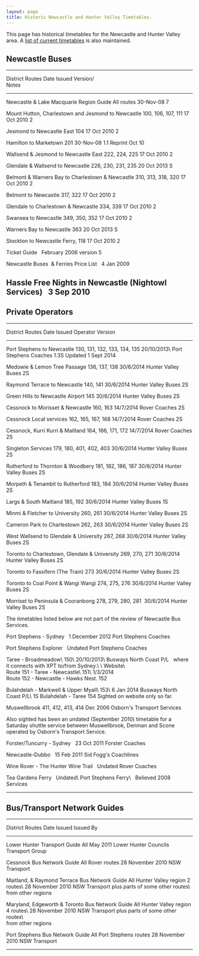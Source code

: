 ```yaml
---
layout: page
title: Historic Newcastle and Hunter Valley Timetables.
---
```

This page has historical timetables for the Newcastle and Hunter Valley area. A [list of current timetables](newbustt.md) is also maintained.

## Newcastle Buses

---------------------------------------------------------------------------------------------------------------
District                                              Routes               Date Issued     Version/\
                                                                                           Notes
----------------------------------------------------- -------------------- --------------- --------------------
Newcastle & Lake Macquarie Region Guide               All routes           30-Nov-08       7

Mount Hutton, Charlestown and Jesmond to Newcastle    100, 106, 107, 111   17 Oct 2010     2

Jesmond to Newcastle East                             104                  17 Oct 2010     2

Hamilton to Marketown                                 201                  30-Nov-08       1.1 Reprint Oct 10

Wallsend & Jesmond to Newcastle East                  222, 224, 225        17 Oct 2010     2

Glendale & Wallsend to Newcastle                      226, 230, 231, 235   20 Oct 2013     S

Belmont & Warners Bay to Charlestown & Newcastle      310, 313, 318, 320   17 Oct 2010     2

Belmont to Newcastle                                  317, 322             17 Oct 2010     2

Glendale to Charlestown & Newcastle                   334, 339             17 Oct 2010     2

Swansea to Newcastle                                  349, 350, 352        17 Oct 2010     2

Warners Bay to Newcastle                              363                  20 Oct 2013     S

Stockton to Newcastle                                 Ferry, 118           17 Oct 2010     2

Ticket Guide                                                               February 2006   version 5

Newcastle Buses  & Ferries Price List                                      4 Jan 2009       

Hassle Free Nights in Newcastle (Nightowl Services)                        3 Sep 2010       
---------------------------------------------------------------------------------------------------------------

## Private Operators

-------------------------------------------------------------------------------------------------------------------------------------------------------------------------------------------------------------------------------------------------------------------------------------------
District                                                                                                                                                                     Routes                         Date Issued           Operator                                    Version
---------------------------------------------------------------------------------------------------------------------------------------------------------------------------- ------------------------------ --------------------- ------------------------------------------- -------------
Port Stephens to Newcastle                                                                                                                                                   130, 131, 132, 133, 134, 135   20/10/2013\           Port Stephens Coaches                       1.3S
                                                                                                                                                                                                            Updated 1 Sept 2014                                               

Medowie & Lemon Tree Passage                                                                                                                                                 136, 137, 138                  30/6/2014             Hunter Valley Buses                         2S

Raymond Terrace to Newcastle                                                                                                                                                 140, 141                       30/6/2014             Hunter Valley Buses                         2S

Green Hills to Newcastle Airport                                                                                                                                             145                            30/6/2014             Hunter Valley Buses                         2S

Cessnock to Morisset & Newcastle                                                                                                                                             160, 163                       14/7/2014             Rover Coaches                               2S

Cessnock Local services                                                                                                                                                      162, 165, 167, 168             14/7/2014             Rover Coaches                               2S

Cessnock, Kurri Kurri & Maitland                                                                                                                                             164, 166, 171, 172             14/7/2014             Rover Coaches                               2S

Singleton Services                                                                                                                                                           179, 180, 401, 402, 403        30/6/2014             Hunter Valley Buses                         2S

Rutherford to Thornton & Woodbery                                                                                                                                            181, 182, 186, 187             30/6/2014             Hunter Valley Buses                         2S

Morpeth & Tenambit to Rutherford                                                                                                                                             183, 184                       30/6/2014             Hunter Valley Buses                         2S

Largs & South Maitland                                                                                                                                                       185, 192                       30/6/2014             Hunter Valley Buses                         1S

Minmi & Fletcher to University                                                                                                                                               260, 261                       30/6/2014             Hunter Valley Buses                         2S

Cameron Park to Charlestown                                                                                                                                                  262, 263                       30/6/2014             Hunter Valley Buses                         2S

West Wallsend to Glendale & University                                                                                                                                       267, 268                       30/6/2014             Hunter Valley Buses                         2S

Toronto to Charlestown, Glendale & University                                                                                                                                269, 270, 271                  30/6/2014             Hunter Valley Buses                         2S

Toronto to Fassifern (The Train)                                                                                                                                             273                            30/6/2014             Hunter Valley Buses                         2S

Toronto to Coal Point & Wangi Wangi                                                                                                                                          274, 275, 276                  30/6/2014             Hunter Valley Buses                         2S

Morriset to Peninsula & Cooranbong                                                                                                                                           278, 279, 280, 281             30/6/2014             Hunter Valley Buses                         2S

The timetables listed below are not part of the review of Newcastle Bus Services.                                                                                                                                                                                             

Port Stephens - Sydney                                                                                                                                                                                      1 December 2012       Port Stephens Coaches                        

Port Stephens Explorer                                                                                                                                                                                      Undated               Port Stephens Coaches                        

Taree - Broadmeadow\                                                                                                                                                         150\                           20/10/2013\           Busways North Coast P/L                      
where it connects with XPT to/from Sydney.\                                                                                                                                  \                              Website\                                                          
Route 151 - Taree - Newcastle\                                                                                                                                               151\                           1/3/2014                                                          
Route 152 - Newcastle - Hawks Nest.                                                                                                                                          152                                                                                              

Bulahdelah - Markwell & Upper Myall\                                                                                                                                         153\                           6 Jan 2014            Busways North Coast P/L\                    1S
Bulahdelah - Taree                                                                                                                                                           154                                                  Sighted on website only so far.             

Muswellbrook                                                                                                                                                                 411, 412, 413, 414             Dec 2006               Osborn\'s Transport Services    

Also sighted has been an undated (September 2010) timetable for a Saturday shuttle service between Muswellbrook, Denman and Scone operated by Osborn\'s Transport Service.                                                                                                    

Forster/Tuncurry - Sydney                                                                                                                                                                                   23 Oct 2011           Forster Coaches                              

Newcastle-Dubbo                                                                                                                                                                                             15 Feb 2011           Sid Fogg\'s Coachlines                       

Wine Rover - The Hunter Wine Trail                                                                                                                                                                          Undated               Rover Coaches                                

Tea Gardens Ferry                                                                                                                                                                                           Undated\              Port Stephens Ferry\                         
                                                                                                                                                                                                            Believed 2008         Services                                    
---------------------------------------------------------------------------------------------------------------------------------------------------------------------------- ------------------------------ --------------------- ------------------------------------------- -------------

## Bus/Transport Network Guides

-------------------------------------------------------------------------------------------------------------------------------------------------
District                                          Routes                               Date Issued        Issued By
------------------------------------------------- ------------------------------------ ------------------ ---------------------------------------
Lower Hunter Transport Guide                      All                                  May 2011           Lower Hunter Councils Transport Group

Cessnock Bus Network Guide                        All Rover routes                     28 November 2010   NSW Transport

Maitland, & Raymond Terrace Bus Network Guide     All Hunter Valley region 2 routes\   28 November 2010   NSW Transport
                                                  plus parts of some other routes\                        
                                                  from other regions                                      

Maryland, Edgeworth & Toronto Bus Network Guide   All Hunter Valley region 4 routes\   28 November 2010   NSW Transport
                                                  plus parts of some other routes\                        
                                                  from other regions                                      

Port Stephens Bus Network Guide                   All Port Stephens routes             28 November 2010   NSW Transport
------------------------------------------------- ------------------------------------ ------------------ ---------------------------------------
